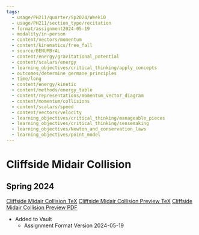 ```yaml
---
tags:
  - usage/PH211/quarter/Sp2024/Week10
  - usage/PH211/section_type/recitation
  - format/assignment2024-05-19
  - modality/in-person
  - content/vectors/momentum
  - content/kinematics/free_fall
  - source/BENUMBrAL
  - content/energy/gravitational_potential
  - content/scalars/energy
  - learning_objectives/critical_thinking/apply_concepts
  - outcomes/determine_germane_principles
  - time/long
  - content/energy/kinetic
  - content/methods/energy_table
  - content/representations/momentum_vector_diagram
  - content/momentum/collisions
  - content/scalars/speed
  - content/vectors/velocity
  - learning_objectives/critical_thinking/manageable_pieces
  - learning_objectives/critical_thinking/sensemaking
  - learning_objectives/Newton_and_conservation_laws
  - learning_objectives/point_model
---
```

# Cliffside Midair Collision
## Spring 2024
[Cliffside Midair Collision TeX](./Potential_versus_Change_in_Potential.tex)
[Cliffside Midair Collision Preview TeX](./Cliffside_Midair_Collision_Preview.tex)
[Cliffside Midair Collision Preview PDF](./Cliffside_Midair_Collision_Preview.pdf)
* Added to Vault
	* Assignment Format Version 2024-05-19